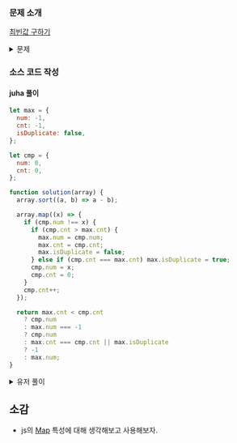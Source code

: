 ### 문제 소개

[최빈값 구하기](https://school.programmers.co.kr/learn/courses/30/lessons/120812)

<details>
<summary>문제</summary>
<div markdown="1">

최빈값은 주어진 값 중에서 가장 자주 나오는 값을 의미합니다.
정수 배열 array가 매개변수로 주어질 때, 최빈값을 return 하도록 solution 함수를 완성해보세요.
최빈값이 여러 개면 -1을 return 합니다.

</div>
</details>

### 소스 코드 작성

#### juha 풀이

```js
let max = {
  num: -1,
  cnt: -1,
  isDuplicate: false,
};

let cmp = {
  num: 0,
  cnt: 0,
};

function solution(array) {
  array.sort((a, b) => a - b);

  array.map((x) => {
    if (cmp.num !== x) {
      if (cmp.cnt > max.cnt) {
        max.num = cmp.num;
        max.cnt = cmp.cnt;
        max.isDuplicate = false;
      } else if (cmp.cnt === max.cnt) max.isDuplicate = true;
      cmp.num = x;
      cmp.cnt = 0;
    }
    cmp.cnt++;
  });

  return max.cnt < cmp.cnt
    ? cmp.num
    : max.num === -1
    ? cmp.num
    : max.cnt === cmp.cnt || max.isDuplicate
    ? -1
    : max.num;
}
```

<details>
<summary>유저 풀이</summary>
<div markdown="2">

```js
function solution(array) {
  let m = new Map();

  for (let n of array) m.set(n, (m.get(n) || 0) + 1);

  m = [...m].sort((a, b) => b[1] - a[1]);

  return m.length === 1 || m[0][1] > m[1][1] ? m[0][0] : -1;
}
```

</div>
</details>

## 소감

- js의 [Map](https://ko.javascript.info/map-set) 특성에 대해 생각해보고 사용해보자.
